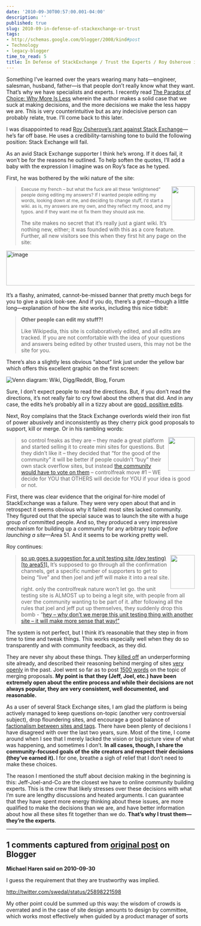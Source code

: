 ```yaml
---
date: '2010-09-30T00:57:00.001-04:00'
description: ''
published: true
slug: 2010-09-in-defense-of-stackexchange-or-trust
tags:
- http://schemas.google.com/blogger/2008/kind#post
- Technology
- legacy-blogger
time_to_read: 5
title: In Defense of StackExchange / Trust the Experts / Roy Osherove is Wrong
---
```


<p>Something I’ve learned over the years wearing many hats—engineer, salesman, husband, father—is that people don’t really know what they want. That’s why we have specialists and experts. I recently read <a href="http://en.wikipedia.org/wiki/The_Paradox_of_Choice:_Why_More_Is_Less">The Paradox of Choice: Why More Is Less</a> wherein the author makes a solid case that we suck at making decisions, and the more decisions we make the less happy we are. This is very counterintuitive but as any indecisive person can probably relate, true. I’ll come back to this later.</p>
<p>I was disappointed to read <a href="http://weblogs.asp.net/rosherove/archive/2010/09/24/why-stackexchange-will-eventually-fail-control-freak-ism.aspx">Roy Osherove’s rant against Stack Exchange</a>—he’s far off base. He uses a credibility-tarnishing tone to build the following position: Stack Exchange will fail.</p>
<p>As an avid Stack Exchange supporter I think he’s wrong. If it does fail, it won’t be for the reasons he outlined. To help soften the quotes, I’ll add a baby with the expression I imagine was on Roy’s face as he typed.</p>
<p>First, he was bothered by the wiki nature of the site:</p>
<blockquote> 
<p><img align="right" height="90" src="http://t2.gstatic.com/images?q=tbn:ANd9GcQsJrv915pJ7fgn4rGxKQ_0Ezf4cBrpDSOqbZNo61dXUMJ2i04&amp;t=1&amp;h=204&amp;w=136&amp;usg=__8aCADcEN1wi_Sgni0w6ZV6ZyIhY=" style="display: inline;" width="62" /><span class="Apple-style-span"><span class="Apple-style-span" style="text-align: left; line-height: 15px; font-size: 12px;">Execuse my french – but what the fuck are all these “enlightened” people doing editing my answers? If I wanted people editing my words, looking down at me, and deciding to change stuff, I’d start a wiki. as is, my answers are my own, and they reflect my mood, and my typos. and if they want me ot fix them they should ask me.</span></span>         </p> The site makes no secret that it’s really just a giant wiki. It’s nothing new, either; it was founded with this as a core feature. Further, all new visitors see this when they first hit any page on the site:</blockquote>
<p><img alt="image" height="93" src="http://lh6.ggpht.com/_IKD9WtY5kxU/TKQYwuZPfzI/AAAAAAAAAxQ/icSehJpiw5U/image%5B9%5D.png" style="margin: 0px auto; display: block; float: none;" title="image" width="640" />    <br class="Apple-interchange-newline" />It’s a flashy, animated, cannot-be-missed banner that pretty much begs for you to give a quick look-see. And if you do, there’s a great—though a little long—explanation of how the site works, including this nice tidbit:</p>
<blockquote> 
<p><strong>Other people can edit my stuff?!</strong></p>  
<p>Like Wikipedia, this site is collaboratively edited, and all edits are tracked. If you are not comfortable with the idea of your questions and answers being edited by other trusted users, this may not be the site for you.</p>
</blockquote>
<p>There’s also a slightly less obvious “about” link just under the yellow bar which offers this excellent graphic on the first screen:</p>
<p><img alt="Venn diagram: Wiki, Digg/Reddit, Blog, Forum" src="http://sstatic.net/stackoverflow/img/venn-diagram.png" style="display: block; float: none; margin-left: auto; margin-right: auto;" /></p>
<p>Sure, I don’t expect people to read the directions. But, if you don’t read the directions, it’s not really fair to cry fowl about the others that did. And in any case, the edits he’s probably all in a tizzy about are <a href="http://meta.stackoverflow.com/posts/65452/revisions">good, positive edits</a>.</p>
<p>Next, Roy complains that the Stack Exchange overlords wield their iron fist of power abusively and inconsistently as they cherry pick good proposals to support, kill or merge. Or in his rambling words:</p>
<blockquote> 
<p><img align="right" height="90" src="http://www.billwomelsdorf.com/Images/Baby%20Frown_small.jpg" style="display: inline;" width="71" />so control freaks as they are – they made a great platform and started selling it to create mini sites for questions. But they didn’t like it – they decided that “for the good of the community” it will be better if people couldn’t “buy” their own stack overflow sites, but instead <a href="http://area51.stackexchange.com/faq">the community would have to vote on them</a> – controlfreak move #1 – WE decide for YOU that OTHERS will decide for YOU if your idea is good or not.</p>
</blockquote>
<p>First, there was clear evidence that the original for-hire model of StackExchange was a failure. They were very open about that and in retrospect it seems obvious why it failed: most sites lacked community. They figured out that the special sauce was to launch the site with a huge group of committed people. And so, they produced a very impressive mechanism for building up a community for any arbitrary topic <em>before launching a site</em>—Area 51. And it seems to be working pretty well. </p>
<p>Roy continues:</p>
<blockquote> 
<p><img align="right" height="90" src="http://t2.gstatic.com/images?q=tbn:ANd9GcTJUm7Y8dQ8StpjfhOfkO7ecAxoler87cdbckjZcqyDC6SFQK8&amp;t=1&amp;usg=__V8lcfJnLvBQninf3zJjEQjbC5qg=" style="display: inline;" width="65" /><a href="http://area51.stackexchange.com/proposals/8494/unit-testing">so up goes a suggestion for a unit testing site (dev testing) [to area51].</a> It’s supposed to go through all the confirmation channels, get a specific number of supporters to get to being “live” and then joel and jeff will make it into a real site. </p>  
<p>right. only the controlfreak nature won’t let go. the unit testing site is ALMOST up to being a legit site, with people from all over the community wanting to be part of it. after following all the rules that joel and jeff put up themselves, they suddenly drop this bomb - “<a href="http://meta.stackoverflow.com/questions/65439/should-developer-testing-be-folded-into-a-more-general-programmers-site/65452#65452">hey – why don’t we merge this unit testing thing with another site – it will make more sense that way!”</a></p>
</blockquote>
<p>The system is not perfect, but I think it’s reasonable that they step in from time to time and tweak things. This works especially well when they do so transparently and with community feedback, as they did.</p>
<p>They are never shy about these things. They <a href="http://blog.stackoverflow.com/2010/09/pruning-season/">killed off</a> an underperforming site already, and described their reasoning behind merging of sites <a href="http://blog.stackoverflow.com/2010/08/should-unix-linux-and-ubuntu-be-merged-vote/">very</a> <a href="http://blog.stackoverflow.com/2010/09/fork-it/">openly</a> in the past. Joel went so far as to post <a href="http://blog.stackoverflow.com/2010/09/merging-season/">1500 words</a> on the topic of merging proposals. <strong>My point is that they (Jeff, Joel, etc.) have been extremely open about the entire process and while their decisions are not always popular, they are very consistent, well documented, and reasonable.</strong></p>
<p>As a user of several Stack Exchange sites, I am glad the platform is being actively managed to keep questions on-topic (another very controversial subject), drop floundering sites, and encourage a good balance of <a href="http://blog.stackoverflow.com/2010/09/factionalism-site-or-tag/">factionalism between sites and tags</a>. There have been plenty of decisions I have disagreed with over the last two years, sure. Most of the time, I come around when I see that I merely lacked the vision or big picture view of what was happening, and sometimes I don’t. <strong>In all cases, though, I share the community-focused goals of the site creators and respect their decisions (they’ve earned it). </strong>I for one, breathe a sigh of relief that I don’t need to make these choices.</p>
<p>The reason I mentioned the stuff about decision making in the beginning is this: Jeff-Joel-and-Co are the closest we have to online community building experts. This is the crew that likely stresses over these decisions with what I’m sure are lengthy discussions and heated arguments. I can guarantee that they have spent more energy thinking about these issues, are more qualified to make the decisions than we are, and have better information about how all these sites fit together than we do. <strong>That’s why I trust them—they’re the experts</strong>.</p>

---

## 1 comments captured from [original post](https://blog.wassupy.com/2010/09/in-defense-of-stackexchange-or-trust.html) on Blogger

**Michael Haren said on 2010-09-30**

I guess the requirement that they are trustworthy was implied. 

http://twitter.com/swedal/status/25898221598

My other point could be summed up this way: the wisdom of crowds is overrated and in the case of site design amounts to design by committee, which works most effectively when guided by a product manager of sorts

